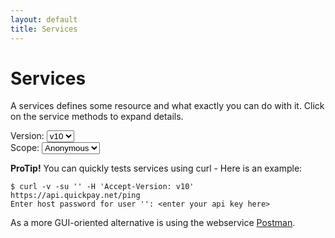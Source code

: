 ```yaml
---
layout: default
title: Services
---
```


# Services

<div class="row">
  <div class="col-md-7">
    <p>A services defines some resource and what exactly you can do with it. Click on the service methods to expand details.</p>
  </div>
  <div class="col-md-5">
    <form class="form-inline pull-right">
      <div class="form-group" style="padding-right: 10px;">
        <label class="control-label">Version:</label>
          <select id="version" name="version" class="form-control">
            <option value="v10">v10</option>
          </select>
      </div>
      <div class="form-group">
        <label class="control-label">Scope:</label>
          <select id="scope" name="scope" class="form-control" onchange="window.location.href = URI.replaceSearch('scope', this.value);">
            <option value="anonymous">Anonymous</option>
            <option value="user">User</option>
            <option value="merchant">Merchant</option>
            <option value="reseller">Reseller</option>
          </select>
      </div>
    </form>
  </div>
</div>

**ProTip!** You can quickly tests services using curl - Here is an example:

```
$ curl -v -su '' -H 'Accept-Version: v10' https://api.quickpay.net/ping
Enter host password for user '': <enter your api key here>
```

As a more GUI-oriented alternative is using the webservice [Postman](https://www.youtube.com/watch?v=liZe3f-5668).

<div id="quickpay-swagger"></div>

<script type="x-tmpl-mustache" id="quickpay-swagger-template">
  %% #resources %%
  <hr>
  <a href="#%% resourcePath %%"><h2 id="%% resourcePath %%" class="capitalize">%% resourcePath %%</h2></a>
  %% #endpoints %%

  <div class="panel qp-http-method-%% method %%-light">
    <div class="panel-heading" data-toggle="collapse" data-target="#collapse%% nickname %%" aria-expanded="false" aria-controls="collapse%% nickname %%">
      <a href="javascript:void(0);" data-toggle="collapse" data-target="#collapse%% nickname %%" aria-expanded="false" aria-controls="collapse%% nickname %%">
        <h3 class="panel-title" id="%% nickname %%">
          <span class="label qp-http-method-%% method %%">%% method %%</span>
          %% endpointPath %%
          <a style="display: inline-block; margin: 2px 5px; float: right; cursor: pointer;" href="#%% nickname %%"><i class="fa fa-link"></i></a>
          <span style="float: right">%% summary %%</span>
        </h3>
      </a>
    </div>
    <div class="panel-body collapse" id="collapse%% nickname %%">
      <!-- parameters -->
      <h4 style="%% ^parameters %% display: none; %% /parameters %%">Request Parameters</h4>
      <table class="table" style="%% ^parameters %% display: none; %% /parameters %%">
        <thead>
          <tr>
            <td>Parameter</td>
            <td>Description</td>
            <td>Parameter Type</td>
            <td>Data Type</td>
            <td>Default</td>
            <td>Required?</td>
          </tr>
        </thead>
        <tbody>
          <!-- %% #parameters %% -->
          <tr>
            <td>%% name %%</td>
            <td>%% description %%</td>
            <td>%% paramType %%</td>
            <td>%% type %%</td>
            <td>%% defaultValue %%</td>
            <td>%% required %%</td>
          </tr>
          <!-- %% /parameters %% -->
        </tbody>
      </table>
      <!-- HTTP codes -->
      <h4 style="%% ^responseMessages %% display: none; %% /responseMessages %%">Response Messages</h4>
      <table class="table" style="%% ^responseMessages %% display: none; %% /responseMessages %%">
        <thead>
          <tr>
            <td>HTTP Status Code</td>
            <td>Reason</td>
          </tr>
        </thead>
        <tbody>
          <!-- %% #responseMessages %% -->
          <tr>
            <td>%% code %%</td>
            <td>%% message %%</td>
          </tr>
          <!-- %% /responseMessages %% -->
        </tbody>
      </table>

      <!-- Models -->
      %% #model %%
        %%> model-template %%
      %% /model %%
      %% #hasNestedModels %%
        <a href="javascript:void(0);" data-toggle="collapse" data-target="#collapse-%% nickname %%-models" aria-expanded="false" aria-controls="collapse%% nickname %%">
          Nested models (click to expand)
        </a>
      %% /hasNestedModels %%
      <div class="collapse" id="collapse-%% nickname %%-models">
        %% #models %%
          %%> model-template %%
        %% /models %%
      </div>

    </div>
  </div>
  %% /endpoints %%
  %% /resources %%
  <hr>
</script>

<script type="x-tmpl-mustache" id="model-template">
{% raw %}{{=%% %%=}}{% endraw %}
  <h4>%% displayName %% Model</h4>
  <table class="table">
    <thead>
      <tr>
        <td>Parameter</td>
        <td>Description</td>
        <td>Data Type</td>
      </tr>
    </thead>
    <tbody>
    <!-- %% #properties %% -->
      <tr>
        <td>%% name %%</td>
        <td>%% description %%</td>
        <td>%% displayType %%</td>
      </tr>
    <!-- %% /properties %% -->
    </tbody>
  </table>
</script>

<script type="text/javascript">
  $(document).ready(function(){
    
    $('#scope').children().each(function(){
      if (URI().query(true).scope == $(this).attr('value')){
        $(this).attr("selected", "selected")
      }
    });

    load();

  });
</script>
